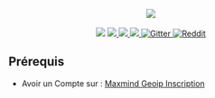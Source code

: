 <p align="center">
	<img src="https://nginxproxymanager.com/github.png">
	<br><br>
	<img src="https://img.shields.io/badge/version-2.9.15-green.svg?style=for-the-badge">
	<a href="https://hub.docker.com/repository/docker/jc21/nginx-proxy-manager">
		<img src="https://img.shields.io/docker/stars/jc21/nginx-proxy-manager.svg?style=for-the-badge">
	</a>
	<a href="https://hub.docker.com/repository/docker/jc21/nginx-proxy-manager">
		<img src="https://img.shields.io/docker/pulls/jc21/nginx-proxy-manager.svg?style=for-the-badge">
	</a>
	<a href="https://ci.nginxproxymanager.com/blue/organizations/jenkins/nginx-proxy-manager/branches/">
		<img src="https://img.shields.io/jenkins/build?jobUrl=https%3A%2F%2Fci.nginxproxymanager.com%2Fjob%2Fnginx-proxy-manager%2Fjob%2Fmaster&style=for-the-badge">
	</a>
	<a href="https://gitter.im/nginx-proxy-manager/community">
		<img alt="Gitter" src="https://img.shields.io/gitter/room/nginx-proxy-manager/community?style=for-the-badge">
	</a>
	<a href="https://reddit.com/r/nginxproxymanager">
		<img alt="Reddit" src="https://img.shields.io/reddit/subreddit-subscribers/nginxproxymanager?label=Reddit%20Community&style=for-the-badge">
	</a>
</p>

## Prérequis

- Avoir un Compte sur : [Maxmind Geoip Inscription](https://www.maxmind.com/en/geolite2/signup)
